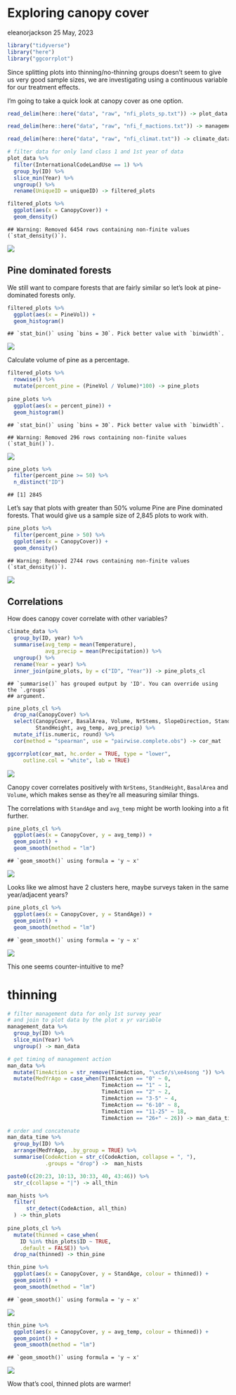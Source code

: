 Exploring canopy cover
================
eleanorjackson
25 May, 2023

``` r
library("tidyverse")
library("here")
library("ggcorrplot")
```

Since splitting plots into thinning/no-thinning groups doesn’t seem to
give us very good sample sizes, we are investigating using a continuous
variable for our treatment effects.

I’m going to take a quick look at canopy cover as one option.

``` r
read_delim(here::here("data", "raw", "nfi_plots_sp.txt")) -> plot_data

read_delim(here::here("data", "raw", "nfi_f_mactions.txt")) -> management_data

read_delim(here::here("data", "raw", "nfi_climat.txt")) -> climate_data
```

``` r
# filter data for only land class 1 and 1st year of data
plot_data %>% 
  filter(InternationalCodeLandUse == 1) %>% 
  group_by(ID) %>% 
  slice_min(Year) %>%
  ungroup() %>% 
  rename(UniqueID = uniqueID) -> filtered_plots
```

``` r
filtered_plots %>% 
  ggplot(aes(x = CanopyCover)) +
  geom_density()
```

    ## Warning: Removed 6454 rows containing non-finite values (`stat_density()`).

![](figures/2023-05-24_continuous-treatment-variables/unnamed-chunk-3-1.png)<!-- -->

## Pine dominated forests

We still want to compare forests that are fairly similar so let’s look
at pine-dominated forests only.

``` r
filtered_plots %>% 
  ggplot(aes(x = PineVol)) +
  geom_histogram() 
```

    ## `stat_bin()` using `bins = 30`. Pick better value with `binwidth`.

![](figures/2023-05-24_continuous-treatment-variables/unnamed-chunk-4-1.png)<!-- -->

Calculate volume of pine as a percentage.

``` r
filtered_plots %>%
  rowwise() %>% 
  mutate(percent_pine = (PineVol / Volume)*100) -> pine_plots
  
pine_plots %>% 
  ggplot(aes(x = percent_pine)) +
  geom_histogram() 
```

    ## `stat_bin()` using `bins = 30`. Pick better value with `binwidth`.

    ## Warning: Removed 296 rows containing non-finite values (`stat_bin()`).

![](figures/2023-05-24_continuous-treatment-variables/unnamed-chunk-5-1.png)<!-- -->

``` r
pine_plots %>% 
  filter(percent_pine >= 50) %>% 
  n_distinct("ID")
```

    ## [1] 2845

Let’s say that plots with greater than 50% volume Pine are Pine
dominated forests. That would give us a sample size of 2,845 plots to
work with.

``` r
pine_plots %>% 
  filter(percent_pine > 50) %>% 
  ggplot(aes(x = CanopyCover)) +
  geom_density()
```

    ## Warning: Removed 2744 rows containing non-finite values (`stat_density()`).

![](figures/2023-05-24_continuous-treatment-variables/unnamed-chunk-7-1.png)<!-- -->

## Correlations

How does canopy cover correlate with other variables?

``` r
climate_data %>% 
  group_by(ID, year) %>% 
  summarise(avg_temp = mean(Temperature),
            avg_precip = mean(Precipitation)) %>% 
  ungroup() %>% 
  rename(Year = year) %>% 
  inner_join(pine_plots, by = c("ID", "Year")) -> pine_plots_cl
```

    ## `summarise()` has grouped output by 'ID'. You can override using the `.groups`
    ## argument.

``` r
pine_plots_cl %>% 
  drop_na(CanopyCover) %>% 
  select(CanopyCover, BasalArea, Volume, NrStems, SlopeDirection, StandAge, 
         StandHeight, avg_temp, avg_precip) %>% 
  mutate_if(is.numeric, round) %>% 
  cor(method = "spearman", use = "pairwise.complete.obs") -> cor_mat

ggcorrplot(cor_mat, hc.order = TRUE, type = "lower",
     outline.col = "white", lab = TRUE)
```

![](figures/2023-05-24_continuous-treatment-variables/unnamed-chunk-9-1.png)<!-- -->

Canopy cover correlates positively with `NrStems`, `StandHeight`,
`BasalArea` and `Volume`, which makes sense as they’re all measuring
similar things.

The correlations with `StandAge` and `avg_temp` might be worth looking
into a fit further.

``` r
pine_plots_cl %>% 
  ggplot(aes(x = CanopyCover, y = avg_temp)) +
  geom_point() +
  geom_smooth(method = "lm")
```

    ## `geom_smooth()` using formula = 'y ~ x'

![](figures/2023-05-24_continuous-treatment-variables/unnamed-chunk-10-1.png)<!-- -->

Looks like we almost have 2 clusters here, maybe surveys taken in the
same year/adjacent years?

``` r
pine_plots_cl %>% 
  ggplot(aes(x = CanopyCover, y = StandAge)) +
  geom_point() +
  geom_smooth(method = "lm")
```

    ## `geom_smooth()` using formula = 'y ~ x'

![](figures/2023-05-24_continuous-treatment-variables/unnamed-chunk-11-1.png)<!-- -->

This one seems counter-intuitive to me?

# thinning

``` r
# filter management data for only 1st survey year
# and join to plot data by the plot x yr variable
management_data %>% 
  group_by(ID) %>% 
  slice_min(Year) %>%
  ungroup() -> man_data
```

``` r
# get timing of management action
man_data %>% 
  mutate(TimeAction = str_remove(TimeAction, "\xc5r/s\xe4song ")) %>%
  mutate(MedYrAgo = case_when(TimeAction == "0" ~ 0,
                              TimeAction == "1" ~ 1,
                              TimeAction == "2" ~ 2,
                              TimeAction == "3-5" ~ 4,
                              TimeAction == "6-10" ~ 8,
                              TimeAction == "11-25" ~ 18,
                              TimeAction == "26+" ~ 26)) -> man_data_time
```

``` r
# order and concatenate 
man_data_time %>% 
  group_by(ID) %>% 
  arrange(MedYrAgo, .by_group = TRUE) %>%
  summarise(CodeAction = str_c(CodeAction, collapse = ", "), 
            .groups = "drop") ->  man_hists
```

``` r
paste0(c(20:23, 10:13, 30:33, 40, 43:46)) %>% 
  str_c(collapse = "|") -> all_thin
```

``` r
man_hists %>% 
  filter(
      str_detect(CodeAction, all_thin)
  ) -> thin_plots
  
pine_plots_cl %>% 
  mutate(thinned = case_when(
    ID %in% thin_plots$ID ~ TRUE,
    .default = FALSE)) %>% 
  drop_na(thinned) -> thin_pine
```

``` r
thin_pine %>% 
  ggplot(aes(x = CanopyCover, y = StandAge, colour = thinned)) +
  geom_point() +
  geom_smooth(method = "lm")
```

    ## `geom_smooth()` using formula = 'y ~ x'

![](figures/2023-05-24_continuous-treatment-variables/unnamed-chunk-17-1.png)<!-- -->

``` r
thin_pine %>% 
  ggplot(aes(x = CanopyCover, y = avg_temp, colour = thinned)) +
  geom_point() +
  geom_smooth(method = "lm")
```

    ## `geom_smooth()` using formula = 'y ~ x'

![](figures/2023-05-24_continuous-treatment-variables/unnamed-chunk-18-1.png)<!-- -->

Wow that’s cool, thinned plots are warmer!

